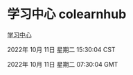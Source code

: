 # 学习中心 colearnhub
[学习中心](http://27.19.33.125:56308/colearnhub/)

2022年 10月 11日 星期二 15:30:04 CST

2022年 10月 11日 星期二 07:30:04 GMT
